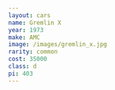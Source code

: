 ```yaml
---
layout: cars
name: Gremlin X
year: 1973
make: AMC
image: /images/gremlin_x.jpg
rarity: common
cost: 35000
class: d
pi: 403
---
```

